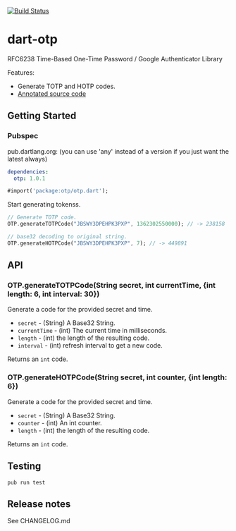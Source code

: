 [![Build Status](https://travis-ci.org/Daegalus/dart-otp.svg?branch=master)](https://travis-ci.org/Daegalus/dart-otp)

# dart-otp

RFC6238 Time-Based One-Time Password / Google Authenticator Library

Features:

- Generate TOTP and HOTP codes.
- [Annotated source code](http://daegalus.github.com/annotated/dart-otp/otp/otp.html)

## Getting Started

### Pubspec

pub.dartlang.org: (you can use 'any' instead of a version if you just want the latest always)

```yaml
dependencies:
  otp: 1.0.1
```

```dart
#import('package:otp/otp.dart');
```

Start generating tokenss.

```dart
// Generate TOTP code.
OTP.generateTOTPCode("JBSWY3DPEHPK3PXP", 1362302550000); // -> 238158

// base32 decoding to original string.
OTP.generateHOTPCode("JBSWY3DPEHPK3PXP", 7); // -> 449891
```

## API

### OTP.generateTOTPCode(String secret, int currentTime, {int length: 6, int interval: 30})

Generate a code for the provided secret and time.

- `secret` - (String) A Base32 String.
- `currentTime` - (int) The current time in milliseconds.
- `length` - (int) the length of the resulting code.
- `interval` - (int) refresh interval to get a new code.

Returns an `int` code.

### OTP.generateHOTPCode(String secret, int counter, {int length: 6})

Generate a code for the provided secret and time.

- `secret` - (String) A Base32 String.
- `counter` - (int) An int counter.
- `length` - (int) the length of the resulting code.

Returns an `int` code.

## Testing

```
pub run test
```

## Release notes

See CHANGELOG.md
